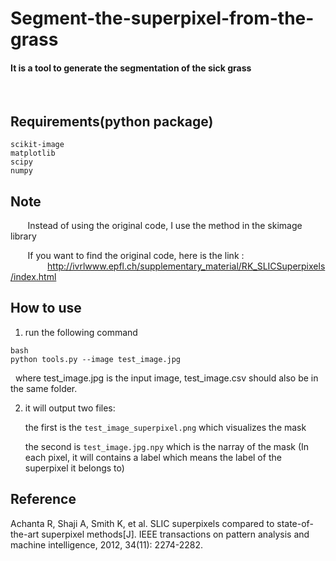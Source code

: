 # Segment-the-superpixel-from-the-grass

#### It is a tool to generate the segmentation of the sick grass

&#160;

## Requirements(python package)

    scikit-image
    matplotlib
    scipy
    numpy

## Note
&#160;&#160;&#160;&#160;&#160;&#160;&#160;Instead of using the original code, I use the method in the skimage library

&#160;&#160;&#160;&#160;&#160;&#160;&#160;If you want to find the original code, here is the link : &#160;&#160;&#160;&#160;&#160;&#160;&#160;&#160;&#160;&#160;&#160;&#160;&#160;&#160;&#160;http://ivrlwww.epfl.ch/supplementary_material/RK_SLICSuperpixels/index.html      

## How to use
1. run the following command
```
bash
python tools.py --image test_image.jpg
```

   where test_image.jpg is the input image, test_image.csv should also be in the same folder.

2. it will output two files:

   the first is the ```test_image_superpixel.png``` which visualizes the mask

   the second is ```test_image.jpg.npy``` which is the narray of the mask
   (In each pixel, 
   it will contains a label which means the label of the superpixel it belongs to)

## Reference

Achanta R, Shaji A, Smith K, et al. SLIC superpixels compared to state-of-the-art superpixel methods[J]. IEEE transactions on pattern analysis and machine intelligence, 2012, 34(11): 2274-2282.
